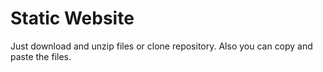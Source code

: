 # Static Website

Just download and unzip files or clone repository.
Also you can copy and paste the files.
